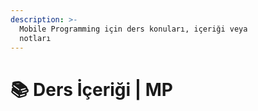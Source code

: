```yaml
---
description: >-
  Mobile Programming için ders konuları, içeriği veya
  notları
---
```


# 📚 Ders İçeriği \| MP
